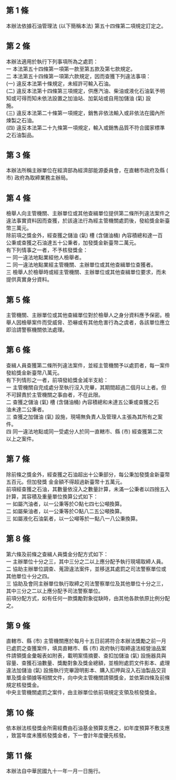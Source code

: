 第 1 條
-------
本辦法依據石油管理法 (以下簡稱本法) 第五十四條第二項規定訂定之。

第 2 條
-------
本辦法適用於執行下列事項所為之處罰：  
一  本法第五十四條第一項第一款至第五款及第七款規定。  
二  本法第五十四條第一項第六款規定，因而查獲下列違法事項：  
 (一) 違反本法第十條規定，未經許可輸入石油。  
 (二) 違反本法第十四條第三項規定，供應汽油、柴油或液化石油氣予明  
      知或可得而知未依法設置之加油站、加氣站或自用加儲油 (氣) 設  
      施。  
 (三) 違反本法第二十條第一項規定，銷售非依法輸入或非依法在國內所  
      煉製之石油。  
 (四) 違反本法第二十九條第一項規定，輸入或銷售品質不符合國家標準  
      之石油製品。

第 3 條
-------
本辦法所稱主辦單位在經濟部為經濟部能源委員會，在直轄市政府及縣 (  
市) 政府為取締業務主辦局。

第 4 條
-------
檢舉人向主管機關、主辦單位或其他查緝單位提供第二條所列違法案件之  
違法事實資料因而查獲，於該違法行為經主管機關處罰後，發給獎金新臺  
幣三萬元。  
除前項之獎金外，經查獲之儲油 (氣) 槽 (含儲油桶) 內容積總和達一百  
公秉或查獲之石油達五十公秉者，加發獎金新臺幣二萬元。  
有下列情事之一者，不予核發獎金：  
一  同一違法地點業經他人檢舉者。  
二  同一違法地點業經主管機關、主辦單位或其他查緝單位查獲者。  
三  檢舉人於檢舉時或經主管機關、主辦單位或其他查緝單位要求，而未  
    提供真實身分資料。

第 5 條
-------
主管機關、主辦單位或其他查緝單位對於檢舉人之身分資料應予保密。檢  
舉人因檢舉案件而受威脅、恐嚇或有其他危害行為之虞者，各該單位應立  
即洽請警察機關依法處理。

第 6 條
-------
查緝人員查獲第二條所列違法案件，並經主管機關予以處罰者，每一案件  
發給獎金新臺幣八萬元。  
有下列情形之一者，前項發給獎金減半支給：  
一  主管機關自完成處分至執行沒入完畢，其期間超過二個月以上者。但  
    不可歸責於主管機關之事由者，不在此限。  
二  查獲之儲油 (氣) 槽 (含儲油桶) 內容積總和未達五公秉或查獲之石  
    油未達二公秉者。  
三  查獲之加儲油 (氣) 設施，現場無負責人及管理人主張為其所有之案  
    件。  
四  同一違法地點或同一受處分人於同一直轄市、縣 (市) 經查獲第二次  
    以上之案件。

第 7 條
-------
除前條之獎金外，經查獲之石油超出十公秉部分，每公秉加發獎金新臺幣  
五百元。但加發獎 金金額不得超過新臺幣十五萬元。  
前項經查獲之石油，其數量依沒入之數量計算，未滿一公秉者以四捨五入  
計算，其容積及重量單位換算公式如下：  
一  如屬汽油者，以一公秉等於○點七四七公噸換算。  
二  如屬柴油者，以一公秉等於○點八二五公噸換算。  
三  如屬液化石油氣者，以一公噸等於一點八一八公秉換算。

第 8 條
-------
第六條及前條之查緝人員獎金分配方式如下：  
一  主辦單位十分之三，其中三分之二以上應分配予執行現場取締人員。  
二  協助主辦單位調查、蒐證違法案件，並移送其處罰之司法警察單位或  
    其他單位十分之四。  
三  協助及會同主辦單位執行取締之司法警察單位及其他單位十分之三，  
    其中三分之二以上應分配予司法警察單位。  
前項分配方式，如有任何一款獎勵對象從缺時，由其他各款依原比例分配  
之。

第 9 條
-------
直轄市、縣 (市) 主管機關應於每月十五日前將符合本辦法獎勵之前一月  
已處罰之查獲案件，填具直轄市、縣 (市) 政府執行取締違法經營油品案  
件請領獎金彙報表如附表，載明案情摘要、查扣加儲油 (氣) 設施器具與  
容量、查獲石油數量、獎勵對象及獎金總額，並檢附處罰文件影本、處理  
違法加儲油 (氣) 設施執行完畢證明影本、購入扣押與沒入石油製品交貨  
單及獎金領據等相關文件，向中央主管機關請領獎金，並依第四條及前條  
規定核發獎金。  
中央主管機關處罰之案件，由主辦單位依前項規定支領及核發獎金。

第 10 條
--------
依本辦法核發獎金所需經費由石油基金預算支應之，如年度預算不敷支應  
，致當年度未獲核發獎金者，下一會計年度優先核發。

第 11 條
--------
本辦法自中華民國九十一年一月一日施行。

